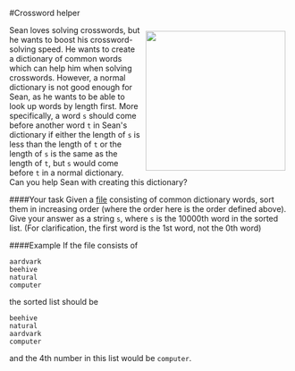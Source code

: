 #Crossword helper

<img src="http://i4.irishmirror.ie/incoming/article2813250.ece/ALTERNATES/s615/cryptic-crossword-img.jpg" align="right" style="width: 250px; margin: 10px;">

Sean loves solving crosswords, but he wants to boost his crossword-solving speed.
He wants to create a dictionary of common words which can help him when solving
crosswords. However, a normal dictionary is not good enough for Sean, as he wants
to be able to look up words by length first. More specifically, a word `s` should
come before another word `t` in Sean's dictionary if either the length of `s` is less than the length of `t` or the length of `s` is the same as the length of `t`, but `s` would come before `t` in a normal dictionary. Can you help Sean with creating this dictionary?

####Your task
Given a [file](https://gist.githubusercontent.com/arnet95/e4526120a65f952a5865cfb92549af4d/raw/f064bb2c4a0fa0699c20d7614149e789d0186d18/crosswords_data.txt) consisting of common dictionary words, sort them
in increasing order (where the order here is the order defined above). Give your answer as a string `s`, where `s` is the 10000th word in the sorted list.
(For clarification, the first word is the 1st word, not the 0th word)

####Example
If the file consists of
```
aardvark
beehive
natural
computer
```
the sorted list should be
```
beehive
natural
aardvark
computer
```
and the 4th number in this list would be `computer`.
